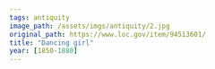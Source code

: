 ```yaml
---
tags: antiquity
image_path: /assets/imgs/antiquity/2.jpg
original_path: https://www.loc.gov/item/94513601/
title: "Dancing girl"
year: [1850-1880]
---
```



